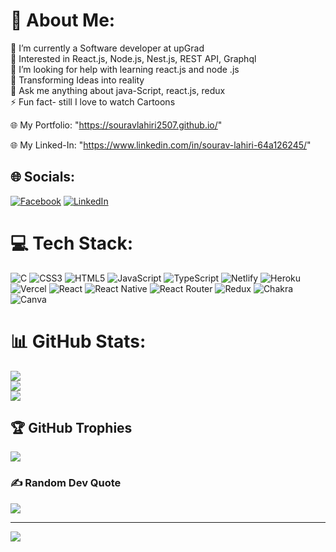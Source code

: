# 💫 About Me:
🔭 I’m currently a Software developer at upGrad<br>👯 Interested in React.js, Node.js, Nest.js, REST API, Graphql<br>🤝 I’m looking for help with learning react.js and node .js<br>🌱 Transforming Ideas into reality<br>💬 Ask me anything about java-Script, react.js, redux<br>⚡ Fun fact- still I love to watch Cartoons 

🌐 My Portfolio: "https://souravlahiri2507.github.io/"

🌐 My Linked-In: "https://www.linkedin.com/in/sourav-lahiri-64a126245/"


## 🌐 Socials:
[![Facebook](https://img.shields.io/badge/Facebook-%231877F2.svg?logo=Facebook&logoColor=white)](https://facebook.com/100006082543290) [![LinkedIn](https://img.shields.io/badge/LinkedIn-%230077B5.svg?logo=linkedin&logoColor=white)](https://linkedin.com/in/sourav-lahiri-64a126245) 

# 💻 Tech Stack:
![C](https://img.shields.io/badge/c-%2300599C.svg?style=for-the-badge&logo=c&logoColor=white) ![CSS3](https://img.shields.io/badge/css3-%231572B6.svg?style=for-the-badge&logo=css3&logoColor=white) ![HTML5](https://img.shields.io/badge/html5-%23E34F26.svg?style=for-the-badge&logo=html5&logoColor=white) ![JavaScript](https://img.shields.io/badge/javascript-%23323330.svg?style=for-the-badge&logo=javascript&logoColor=%23F7DF1E) ![TypeScript](https://img.shields.io/badge/typescript-%23007ACC.svg?style=for-the-badge&logo=typescript&logoColor=white) ![Netlify](https://img.shields.io/badge/netlify-%23000000.svg?style=for-the-badge&logo=netlify&logoColor=#00C7B7) ![Heroku](https://img.shields.io/badge/heroku-%23430098.svg?style=for-the-badge&logo=heroku&logoColor=white) ![Vercel](https://img.shields.io/badge/vercel-%23000000.svg?style=for-the-badge&logo=vercel&logoColor=white) ![React](https://img.shields.io/badge/react-%2320232a.svg?style=for-the-badge&logo=react&logoColor=%2361DAFB) ![React Native](https://img.shields.io/badge/react_native-%2320232a.svg?style=for-the-badge&logo=react&logoColor=%2361DAFB) ![React Router](https://img.shields.io/badge/React_Router-CA4245?style=for-the-badge&logo=react-router&logoColor=white) ![Redux](https://img.shields.io/badge/redux-%23593d88.svg?style=for-the-badge&logo=redux&logoColor=white) ![Chakra](https://img.shields.io/badge/chakra-%234ED1C5.svg?style=for-the-badge&logo=chakraui&logoColor=white) ![Canva](https://img.shields.io/badge/Canva-%2300C4CC.svg?style=for-the-badge&logo=Canva&logoColor=white)
# 📊 GitHub Stats:
![](https://github-readme-stats.vercel.app/api?username=Souravlahiri2507&theme=dark&hide_border=false&include_all_commits=true&count_private=true)<br/>
![](https://github-readme-streak-stats.herokuapp.com/?user=Souravlahiri2507&theme=dark&hide_border=false)<br/>
![](https://github-readme-stats.vercel.app/api/top-langs/?username=Souravlahiri2507&theme=dark&hide_border=false&include_all_commits=true&count_private=true&layout=compact)

## 🏆 GitHub Trophies
![](https://github-profile-trophy.vercel.app/?username=Souravlahiri2507&theme=radical&no-frame=false&no-bg=true&margin-w=4)

### ✍️ Random Dev Quote
![](https://quotes-github-readme.vercel.app/api?type=horizontal&theme=radical)

---
[![](https://visitcount.itsvg.in/api?id=Souravlahiri2507&icon=0&color=0)](https://visitcount.itsvg.in)

<!-- Proudly created with GPRM ( https://gprm.itsvg.in ) -->
